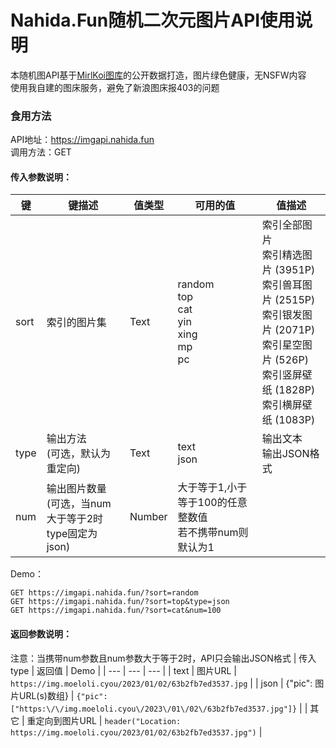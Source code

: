 # Nahida.Fun随机二次元图片API使用说明
本随机图API基于[MirlKoi图库](https://iw233.cn)的公开数据打造，图片绿色健康，无NSFW内容<br>
使用我自建的图床服务，避免了新浪图床报403的问题<br>
### 食用方法
API地址：https://imgapi.nahida.fun<br>
调用方法：GET<br>
#### 传入参数说明：
| 键 | 键描述 | 值类型 | 可用的值 | 值描述 |
| --- | --- | --- | --- | --- |
| sort | 索引的图片集 | Text | random<br>top<br>cat<br>yin<br>xing<br>mp<br>pc | 索引全部图片<br>索引精选图片 (3951P)<br>索引兽耳图片 (2515P)<br>索引银发图片 (2071P)<br>索引星空图片 (526P)<br>索引竖屏壁纸 (1828P)<br>索引横屏壁纸 (1083P) |
| type | 输出方法<br>(可选，默认为重定向) | Text | text<br>json | 输出文本<br>输出JSON格式 |
| num  | 输出图片数量<br>(可选，当num大于等于2时type固定为json) | Number | 大于等于1,小于等于100的任意整数值<br>若不携带num则默认为1 |   |

Demo：<br>
```
GET https://imgapi.nahida.fun/?sort=random
GET https://imgapi.nahida.fun/?sort=top&type=json
GET https://imgapi.nahida.fun/?sort=cat&num=100
```
#### 返回参数说明：
注意：当携带num参数且num参数大于等于2时，API只会输出JSON格式
| 传入type | 返回值 | Demo |
| --- | --- | --- |
| text | 图片URL | ```https://img.moeloli.cyou/2023/01/02/63b2fb7ed3537.jpg``` |
| json | {"pic": 图片URL(s)数组} | ```{"pic": ["https:\/\/img.moeloli.cyou\/2023\/01\/02\/63b2fb7ed3537.jpg"]}``` |
| 其它 | 重定向到图片URL | ```header("Location: https://img.moeloli.cyou/2023/01/02/63b2fb7ed3537.jpg")``` |

